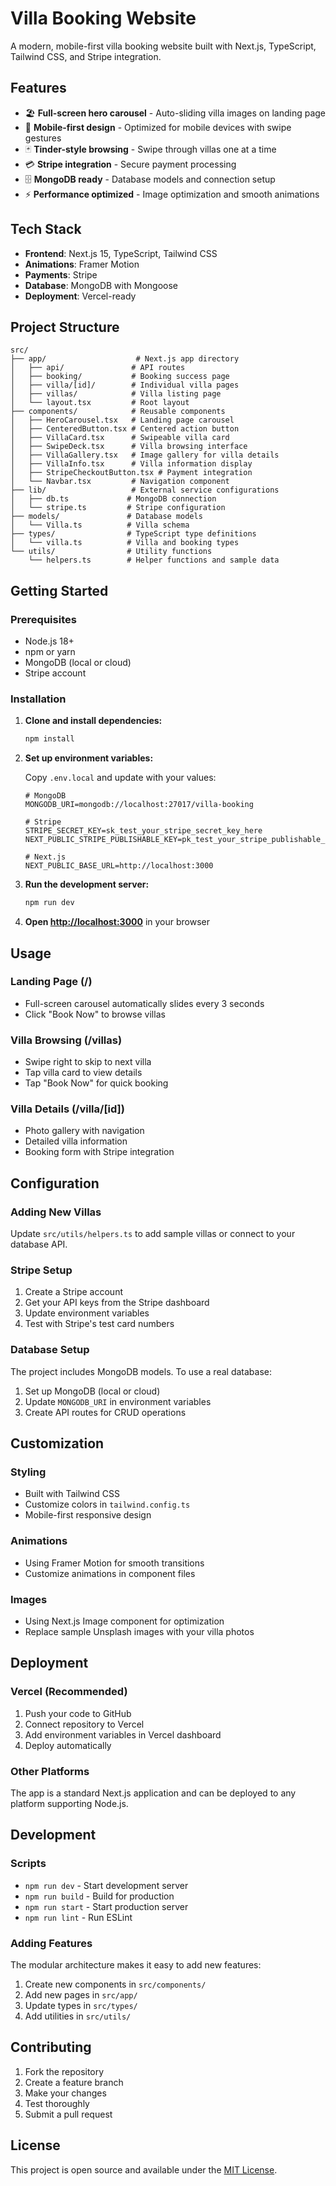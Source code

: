 # Villa Booking Website

A modern, mobile-first villa booking website built with Next.js, TypeScript, Tailwind CSS, and Stripe integration.

## Features

- 🏖️ **Full-screen hero carousel** - Auto-sliding villa images on landing page
- 📱 **Mobile-first design** - Optimized for mobile devices with swipe gestures
- 🃏 **Tinder-style browsing** - Swipe through villas one at a time
- 💳 **Stripe integration** - Secure payment processing
- 🗄️ **MongoDB ready** - Database models and connection setup
- ⚡ **Performance optimized** - Image optimization and smooth animations

## Tech Stack

- **Frontend**: Next.js 15, TypeScript, Tailwind CSS
- **Animations**: Framer Motion
- **Payments**: Stripe
- **Database**: MongoDB with Mongoose
- **Deployment**: Vercel-ready

## Project Structure

```
src/
├── app/                    # Next.js app directory
│   ├── api/               # API routes
│   ├── booking/           # Booking success page
│   ├── villa/[id]/        # Individual villa pages
│   ├── villas/            # Villa listing page
│   └── layout.tsx         # Root layout
├── components/            # Reusable components
│   ├── HeroCarousel.tsx   # Landing page carousel
│   ├── CenteredButton.tsx # Centered action button
│   ├── VillaCard.tsx      # Swipeable villa card
│   ├── SwipeDeck.tsx      # Villa browsing interface
│   ├── VillaGallery.tsx   # Image gallery for villa details
│   ├── VillaInfo.tsx      # Villa information display
│   ├── StripeCheckoutButton.tsx # Payment integration
│   └── Navbar.tsx         # Navigation component
├── lib/                   # External service configurations
│   ├── db.ts             # MongoDB connection
│   └── stripe.ts         # Stripe configuration
├── models/               # Database models
│   └── Villa.ts          # Villa schema
├── types/                # TypeScript type definitions
│   └── villa.ts          # Villa and booking types
└── utils/                # Utility functions
    └── helpers.ts        # Helper functions and sample data
```

## Getting Started

### Prerequisites

- Node.js 18+ 
- npm or yarn
- MongoDB (local or cloud)
- Stripe account

### Installation

1. **Clone and install dependencies:**
   ```bash
   npm install
   ```

2. **Set up environment variables:**
   
   Copy `.env.local` and update with your values:
   ```env
   # MongoDB
   MONGODB_URI=mongodb://localhost:27017/villa-booking

   # Stripe
   STRIPE_SECRET_KEY=sk_test_your_stripe_secret_key_here
   NEXT_PUBLIC_STRIPE_PUBLISHABLE_KEY=pk_test_your_stripe_publishable_key_here

   # Next.js
   NEXT_PUBLIC_BASE_URL=http://localhost:3000
   ```

3. **Run the development server:**
   ```bash
   npm run dev
   ```

4. **Open [http://localhost:3000](http://localhost:3000)** in your browser

## Usage

### Landing Page (/)
- Full-screen carousel automatically slides every 3 seconds
- Click "Book Now" to browse villas

### Villa Browsing (/villas)
- Swipe right to skip to next villa
- Tap villa card to view details
- Tap "Book Now" for quick booking

### Villa Details (/villa/[id])
- Photo gallery with navigation
- Detailed villa information
- Booking form with Stripe integration

## Configuration

### Adding New Villas

Update `src/utils/helpers.ts` to add sample villas or connect to your database API.

### Stripe Setup

1. Create a Stripe account
2. Get your API keys from the Stripe dashboard
3. Update environment variables
4. Test with Stripe's test card numbers

### Database Setup

The project includes MongoDB models. To use a real database:

1. Set up MongoDB (local or cloud)
2. Update `MONGODB_URI` in environment variables
3. Create API routes for CRUD operations

## Customization

### Styling
- Built with Tailwind CSS
- Customize colors in `tailwind.config.ts`
- Mobile-first responsive design

### Animations
- Using Framer Motion for smooth transitions
- Customize animations in component files

### Images
- Using Next.js Image component for optimization
- Replace sample Unsplash images with your villa photos

## Deployment

### Vercel (Recommended)

1. Push your code to GitHub
2. Connect repository to Vercel
3. Add environment variables in Vercel dashboard
4. Deploy automatically

### Other Platforms

The app is a standard Next.js application and can be deployed to any platform supporting Node.js.

## Development

### Scripts

- `npm run dev` - Start development server
- `npm run build` - Build for production
- `npm run start` - Start production server
- `npm run lint` - Run ESLint

### Adding Features

The modular architecture makes it easy to add new features:

1. Create new components in `src/components/`
2. Add new pages in `src/app/`
3. Update types in `src/types/`
4. Add utilities in `src/utils/`

## Contributing

1. Fork the repository
2. Create a feature branch
3. Make your changes
4. Test thoroughly
5. Submit a pull request

## License

This project is open source and available under the [MIT License](LICENSE).
